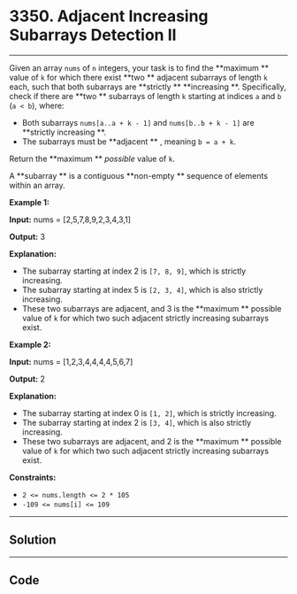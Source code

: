 # 3350. Adjacent Increasing Subarrays Detection II

---

Given an array `nums` of `n` integers, your task is to find the **maximum ** value of `k` for which there exist **two ** adjacent subarrays of length `k` each, such that both subarrays are **strictly ** **increasing **. Specifically, check if there are **two ** subarrays of length `k` starting at indices `a` and `b` (`a < b`), where:

  * Both subarrays `nums[a..a + k - 1]` and `nums[b..b + k - 1]` are **strictly increasing **.
  * The subarrays must be **adjacent ** , meaning `b = a + k`.



Return the **maximum ** _possible_ value of `k`.

A **subarray ** is a contiguous **non-empty ** sequence of elements within an array.

 

**Example 1:**

**Input:** nums = [2,5,7,8,9,2,3,4,3,1]

**Output:** 3

**Explanation:**

  * The subarray starting at index 2 is `[7, 8, 9]`, which is strictly increasing.
  * The subarray starting at index 5 is `[2, 3, 4]`, which is also strictly increasing.
  * These two subarrays are adjacent, and 3 is the **maximum ** possible value of `k` for which two such adjacent strictly increasing subarrays exist.



**Example 2:**

**Input:** nums = [1,2,3,4,4,4,4,5,6,7]

**Output:** 2

**Explanation:**

  * The subarray starting at index 0 is `[1, 2]`, which is strictly increasing.
  * The subarray starting at index 2 is `[3, 4]`, which is also strictly increasing.
  * These two subarrays are adjacent, and 2 is the **maximum ** possible value of `k` for which two such adjacent strictly increasing subarrays exist.



 

**Constraints:**

  * `2 <= nums.length <= 2 * 105`
  * `-109 <= nums[i] <= 109`

---

## Solution



---

## Code
```python


```